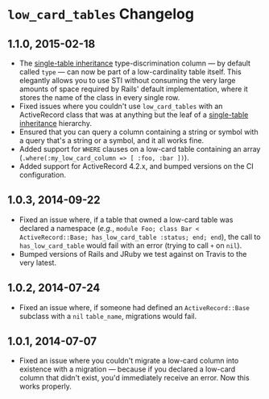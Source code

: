 # `low_card_tables` Changelog

## 1.1.0, 2015-02-18

* The [single-table inheritance](http://api.rubyonrails.org/classes/ActiveRecord/Base.html#label-Single+table+inheritance) type-discrimination column &mdash; by default called `type` &mdash; can now be part of a low-cardinality table itself. This elegantly allows you to use STI without consuming the very large amounts of space required by Rails' default implementation, where it stores the name of the class in every single row.
* Fixed issues where you couldn't use `low_card_tables` with an ActiveRecord class that was at anything but the leaf of a [single-table inheritance](http://api.rubyonrails.org/classes/ActiveRecord/Base.html#label-Single+table+inheritance) hierarchy.
* Ensured that you can query a column containing a string or symbol with a query that's a string or a symbol, and it all works fine.
* Added support for `WHERE` clauses on a low-card table containing an array (`.where(:my_low_card_column => [ :foo, :bar ])`).
* Added support for ActiveRecord 4.2.x, and bumped versions on the CI configuration.

## 1.0.3, 2014-09-22

* Fixed an issue where, if a table that owned a low-card table was declared a namespace (_e.g._, `module Foo; class Bar < ActiveRecord::Base; has_low_card_table :status; end; end`), the call to `has_low_card_table` would fail with an error (trying to call `+` on `nil`).
* Bumped versions of Rails and JRuby we test against on Travis to the very latest.

## 1.0.2, 2014-07-24

* Fixed an issue where, if someone had defined an `ActiveRecord::Base` subclass with a `nil` `table_name`, migrations
would fail.

## 1.0.1, 2014-07-07

* Fixed an issue where you couldn't migrate a low-card column into existence with a migration &mdash; because if you
declared a low-card column that didn't exist, you'd immediately receive an error. Now this works properly.
